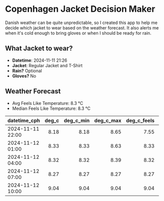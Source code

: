 
# Copenhagen Jacket Decision Maker

Danish weather can be quite unpredictable, so I created this app to help me decide which jacket to wear based on the weather forecast. 
It also alerts me when it's cold enough to bring gloves or when I should be ready for rain.

## What Jacket to wear?

- **Datetime**: 2024-11-11 21:26
- **Jacket**: Regular Jacket and T-Shirt
- **Rain?** Optional
- **Gloves?** No

## Weather Forecast
- Avg Feels Like Temperature: 8.3 °C
- Median Feels Like Temperature: 8.3 °C

| datetime_cph     |   deg_c |   deg_c_min |   deg_c_max |   deg_c_feels | weather   | wind   | rain   |
|:-----------------|--------:|------------:|------------:|--------------:|:----------|:-------|:-------|
| 2024-11-11 22:00 |    8.18 |        8.18 |        8.65 |          7.55 | Clouds    | Low    | None   |
| 2024-11-12 01:00 |    8.33 |        8.33 |        8.63 |          8.33 | Clouds    | Low    | None   |
| 2024-11-12 04:00 |    8.32 |        8.32 |        8.39 |          8.32 | Rain      | Low    | Low    |
| 2024-11-12 07:00 |    8.27 |        8.27 |        8.27 |          8.27 | Clouds    | Low    | None   |
| 2024-11-12 10:00 |    9.04 |        9.04 |        9.04 |          9.04 | Clouds    | Low    | None   |
        